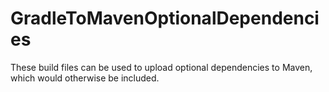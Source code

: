 # GradleToMavenOptionalDependencies
These build files can be used to upload optional dependencies to Maven, which would otherwise be included.
